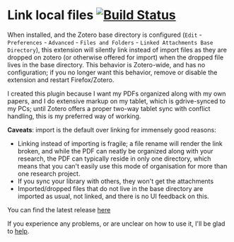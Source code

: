 # Link local files [![Build Status](https://travis-ci.org/ZotPlus/zotero-link-local-files.svg?branch=master)](https://travis-ci.org/ZotPlus/zotero-link-local-files)

When installed, and the Zotero base directory is configured (`Edit` - `Preferences` - `Advanced` - `Files and Folders` -  `Linked Attachments Base Directory`),
this extension will silently link instead of import files as they are dropped on zotero (or otherwise
offered for import) when the dropped file lives in the base directory. This behavior is Zotero-wide, and has no configuration; if you no longer want this behavior, remove or disable the
extension and restart Firefox/Zotero.

I created this plugin because I want my PDFs organized along with my own papers, and I do extensive markup on my tablet,
which is gdrive-synced to my PCs; until Zotero offers a proper two-way tablet sync with conflict handling, this is my
preferred way of working.

**Caveats**: import is the default over linking for immensely good reasons:

* Linking instead of importing is fragile; a file rename will render the link broken, and while the PDF can neatly be organized along with your research, the PDF can
  typically reside in only one directory, which means that you can't easily use this mode of organisation for more than
  one research project.
* If you sync your library with others, they won't get the attachments
* Imported/dropped files that do not live in the base directory are imported as usual, not linked, and there is no UI feedback on this.

You can find the latest release [here](https://github.com/ZotPlus/zotero-link-local-files/releases/latest)

If you experience any problems, or are unclear on how to use it, I'll be glad to [help](https://github.com/ZotPlus/zotero-link-local-files/issues).
